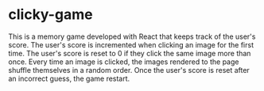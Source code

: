# clicky-game
This is a memory game developed with React that keeps track of the user's score. The user's score is incremented when clicking an image for the first time. The user's score is reset to 0 if they click the same image more than once.  Every time an image is clicked, the images rendered to the page shuffle themselves in a random order.  Once the user's score is reset after an incorrect guess, the game restart.
